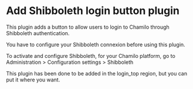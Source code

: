 Add Shibboleth login button plugin
===

This plugin adds a button to allow users to login to Chamilo through Shibboleth authentication.

You have to configure your Shibboleth connexion before using this plugin.

To activate and configure Shibboleth, for your Chamilo platform, go to Administration > Configuration settings > Shibboleth

This plugin has been done to be added in the login_top region, but you can put it where you want.